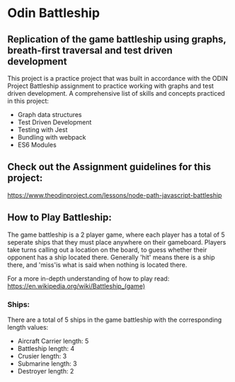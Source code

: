 # Odin Battleship

## Replication of the game battleship using graphs, breath-first traversal and test driven development

This project is a practice project that was built in accordance with the ODIN Project Battleship assignment to practice working with graphs and test driven development. A comprehensive list of skills and concepts practiced in this project:

- Graph data structures
- Test Driven Development
- Testing with Jest
- Bundling with webpack
- ES6 Modules


## Check out the Assignment guidelines for this project:

https://www.theodinproject.com/lessons/node-path-javascript-battleship

## How to Play Battleship:

The game battleship is a 2 player game, where each player has a total of 5 seperate ships that they must place anywhere on their gameboard. Players take turns calling out a location on the board, to guess whether their opponent has a ship located there. Generally 'hit' means there is a ship there, and 'miss'is what is said when nothing is located there. 

For a more in-depth understanding of how to play read: https://en.wikipedia.org/wiki/Battleship_(game) 

### Ships:

There are a total of 5 ships in the game battleship with the corresponding length values:

- Aircraft Carrier          length: 5
- Battleship                length: 4
- Crusier                   length: 3
- Submarine                 length: 3
- Destroyer                 length: 2

